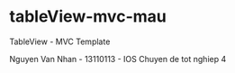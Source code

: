 # tableView-mvc-mau

TableView - MVC Template

Nguyen Van Nhan - 13110113 - IOS Chuyen de tot nghiep 4
